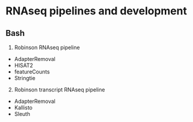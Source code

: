 # RNAseq pipelines and development

## Bash

1. Robinson RNAseq pipeline

- AdapterRemoval
- HISAT2
- featureCounts
- Stringtie

2. Robinson transcript RNAseq pipeline

- AdapterRemoval
- Kallisto
- Sleuth

